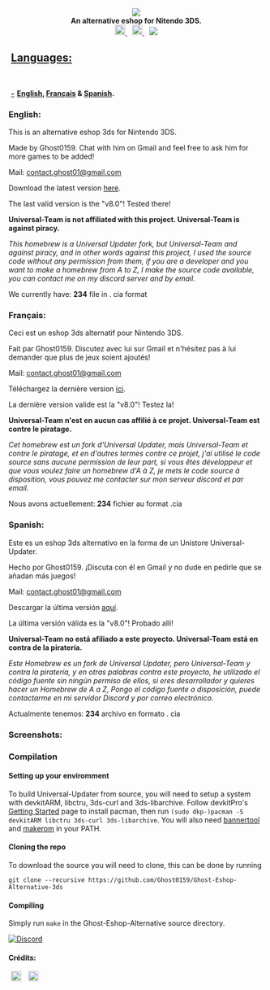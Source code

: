 <p align="center">
	<a href="https://github.com/Ghost0159"><img src="https://github.com/Ghost0159/Ghost-Eshop-Alternative-3ds/blob/master/Ghost%20Eshop%20Alternative/Ghost%20Eshop.png"></a><br>
	<b>An alternative eshop for Nitendo 3DS.</b><br>
	<a href="https://discord.gg/FPDUSaA" style="padding-left: 5px; padding-right: 5px;">
		<img src="https://img.shields.io/badge/Discord-Server-black.svg" height="20">
	</a>
	<a href="https://somsubhra.com/github-release-stats/?username=Ghost0159&repository=Ghost-Eshop-Alternative-3ds" style="padding-left: 5px; padding-right: 5px;">
		<img src="https://img.shields.io/badge/Total_Downloads-3.288-yellow.svg" height="20">
	</a>
		<a href="https://github.com/Ghost0159/Ghost-Eshop-Alternative-3ds/releases/tag/v6.0" style="padding-left: 5px; padding-right: 5px;">
		<img src="https://img.shields.io/badge/Latest_Release-v6.0-black.svg" heigh
</p>

## Languages:
**-[English](https://github.com/Ghost0159/Ghost-Eshop-Alternative-3ds#english), [Français](https://github.com/Ghost0159/Ghost-Eshop-Alternative-3ds#fran%C3%A7ais) & [Spanish](https://github.com/Ghost0159/Ghost-Eshop-Alternative-3ds#spanish).**

### English:

This is an alternative eshop 3ds for Nintendo 3DS.

Made by Ghost0159. Chat with him on Gmail and feel free to ask him for more games to be added!

Mail: contact.ghost01@gmail.com

Download the latest version [here](https://github.com/Ghost0159/Ghost-Eshop-Alternative-3ds/releases/tag/v8.0).

The last valid version is the "v8.0"! Tested there!

**Universal-Team is not affiliated with this project. Universal-Team is against piracy.**

*This homebrew is a Universal Updater fork, but Universal-Team and against piracy, and in other words against this project, I used the source code without any permission from them, if you are a developer and you want to make a homebrew from A to Z, I make the source code available, you can contact me on my discord server and by email.*

We currently have: **234** file in . cia format


### Français:

 Ceci est un eshop 3ds alternatif pour Nintendo 3DS.

 Fait par Ghost0159. Discutez avec lui sur Gmail et n'hésitez pas à lui demander que plus de jeux soient ajoutés!

 Mail: contact.ghost01@gmail.com
 
 Téléchargez la dernière version [ici](https://github.com/Ghost0159/Ghost-Eshop-Alternative-3ds/releases/tag/v8.0).

 La dernière version valide est la "v8.0"! Testez la!

 **Universal-Team n'est en aucun cas affilié à ce projet. Universal-Team est contre le piratage.**
 
 *Cet homebrew est un fork d'Universal Updater, mais Universal-Team et contre le piratage, et en d'autres termes contre ce projet, j'ai utilisé le code source sans aucune permission de leur part, si vous êtes développeur et que vous voulez faire un homebrew d'A à Z, je mets le code source à disposition, vous pouvez me contacter sur mon serveur discord et par email.*
 
 Nous avons actuellement: **234** fichier au format .cia

 
### Spanish:

Este es un eshop 3ds alternativo en la forma de un Unistore Universal-Updater.

 Hecho por Ghost0159. ¡Discuta con él en Gmail y no dude en pedirle que se añadan más juegos!

 Mail: contact.ghost01@gmail.com
 
 Descargar la última versión [aquí](https://github.com/Ghost0159/Ghost-Eshop-Alternative-3ds/releases/tag/v8.0).

 La última versión válida es la "v8.0"! Probado allí!

 **Universal-Team no está afiliado a este proyecto. Universal-Team está en contra de la piratería.**
 
 *Este Homebrew es un fork de Universal Updater, pero Universal-Team y contra la piratería, y en otras palabras contra este proyecto, he utilizado el código fuente sin ningún permiso de ellos, si eres desarrollador y quieres hacer un Homebrew de A a Z, Pongo el código fuente a disposición, puede contactarme en mi servidor Discord y por correo electrónico.*
 
 Actualmente tenemos: **234** archivo en formato . cia
 
### Screenshots:



### Compilation
#### Setting up your enviromment

To build Universal-Updater from source, you will need to setup a system with devkitARM, libctru, 3ds-curl and 3ds-libarchive. Follow devkitPro's [Getting Started](https://devkitpro.org/wiki/Getting_Started) page to install pacman, then run `(sudo dkp-)pacman -S devkitARM libctru 3ds-curl 3ds-libarchive`. You will also need [bannertool](https://github.com/Steveice10/bannertool/releases/latest) and [makerom](https://github.com/profi200/Project_CTR/releases/latest) in your PATH.

#### Cloning the repo

To download the source you will need to clone, this can be done by running
```
git clone --recursive https://github.com/Ghost0159/Ghost-Eshop-Alternative-3ds
```

#### Compiling

Simply run `make` in the Ghost-Eshop-Alternative source directory.


[![Discord](https://discordapp.com/api/guilds/633965704424718336/widget.png?style=banner3&time)](https://discord.gg/FPDUSaA)

#### Crédits: 
<a href="https://github.com/Ghost0159" style="padding-left: 5px; padding-right: 5px;"><img src="https://img.shields.io/badge/Creator-Ghost0159-blue.svg" height="20"></a> <a href="https://github.com/Anonyku" style="padding-left: 5px; padding-right: 5px;"> <img src="https://img.shields.io/badge/Spécial_thanks-Anonyku-green.svg" height="20"></a>  
